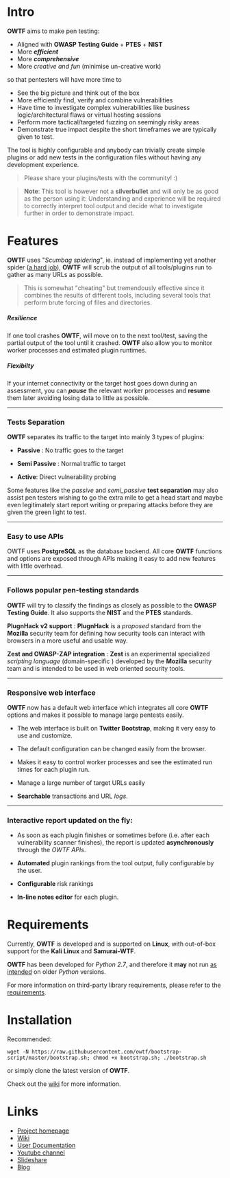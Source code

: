 Intro
===

**OWTF** aims to make pen testing:

- Aligned with **OWASP Testing Guide** + **PTES** + **NIST**
- More ***efficient***
- More ***comprehensive***
- More *creative and fun* (minimise un-creative work)

so that pentesters will have more time to

- See the big picture and think out of the box
- More efficiently find, verify and combine vulnerabilities
- Have time to investigate complex vulnerabilities like business logic/architectural flaws or virtual hosting sessions
- Perform more tactical/targeted fuzzing on seemingly risky areas
- Demonstrate true impact despite the short timeframes we are typically given to test.


The tool is highly configurable and anybody can trivially create simple plugins or add new tests in the configuration files without having any development experience.

> Please share your plugins/tests with the community! :)

> **Note**: This tool is however not a **silverbullet** and will only be as good as the   person using it: Understanding and experience will be required to correctly interpret tool output and decide what to investigate further in order to demonstrate impact.


Features
===

**OWTF** uses "*Scumbag spidering*", ie. instead of implementing yet another spider ([a hard job](http://w3af.org/dont-write-your-own-web-application-security-scanner)), **OWTF** will scrub the output of all tools/plugins run to gather as many URLs as possible.

> This is somewhat "cheating" but tremendously effective since it combines the results of different tools, including several tools that perform brute forcing of files and directories.

##### Resilience

If one tool crashes **OWTF**,  will move on to the next tool/test, saving the partial output of the tool until it crashed. **OWTF** also allow you to monitor worker processes and estimated plugin runtimes.

##### Flexibilty
If your internet connectivity or the target host goes down during an assessment, you can ***pause*** the relevant worker processes and **resume** them later avoiding losing data to little as possible.

----

### Tests Separation

**OWTF** separates its traffic to the target into mainly 3 types of plugins:

- **Passive** : No traffic goes to the target

- **Semi Passive** : Normal traffic to target

- **Active**:  Direct vulnerability probing

Some features like the *passive* and *semi_passive* **test separation** may also assist pen testers wishing to go the extra mile to get a head start and maybe even legitimately start report writing or preparing attacks before they are given the green light to test.

-----

### Easy to use APIs

OWTF uses **PostgreSQL** as the database backend. All core **OWTF** functions and options are exposed through APIs making it easy to add new features with little overhead.

----

### Follows popular pen-testing standards

**OWTF** will try to classify the findings as closely as possible to the **OWASP Testing Guide**. It also supports the **NIST** and the **PTES** standards.

**PlugnHack v2 support** :  **PlugnHack** is a *proposed* standard from the **Mozilla** security team for defining how security tools can interact with browsers in a more useful and usable way.

**Zest and OWASP-ZAP integration** : **Zest** is an experimental specialized *scripting language* (domain-specific ) developed by the **Mozilla** security team and is intended to be used in web oriented security tools.

----
### Responsive web interface

**OWTF** now has a default web interface which integrates all core **OWTF** options and makes it possible to manage large pentests easily.

- The web interface is built on **Twitter Bootstrap**, making it very easy to use and customize.

- The default configuration can be changed easily from the browser.

- Makes it easy to control worker processes and see the estimated run times for each plugin run.

- Manage a large number of target URLs easily

- **Searchable** transactions and URL *logs*.

----
### Interactive report updated on the fly:

- As soon as each plugin finishes or sometimes before (i.e. after each vulnerability scanner finishes), the report is updated **asynchronously** through the *OWTF APIs*.

- **Automated** plugin rankings from the tool output, fully configurable by the user.

-  **Configurable** risk rankings

- **In-line notes  editor** for each plugin.

Requirements
===

Currently, **OWTF** is developed and is supported on **Linux**, with out-of-box support for the **Kali Linux** and **Samurai-WTF**.

**OWTF** has been developed for *Python 2.7*, and therefore it **may** not run <u>as intended</u> on older *Python* versions.

For more information on third-party library requirements, please refer to the [requirements](https://github.com/owtf/owtf/blob/e8270f2b26e6846366dda9b622c694fa9342e1bf/install/owtf.pip).

Installation
===

Recommended:

```
wget -N https://raw.githubusercontent.com/owtf/bootstrap-script/master/bootstrap.sh; chmod +x bootstrap.sh; ./bootstrap.sh
```

or simply clone the latest version of **OWTF**.

Check out the [wiki](https://github.com/owtf/owtf/wiki/OWASP-OWTF-Installation) for more information.

Links
===

- [Project homepage](http://owtf.github.io/)
- [Wiki](https://www.owasp.org/index.php/OWASP_OWTF)
- [User Documentation](http://docs.owtf.org/en/latest/)
- [Youtube channel](https://www.youtube.com/user/owtfproject)
- [Slideshare](http://www.slideshare.net/abrahamaranguren/presentations)
- [Blog](http://blog.7-a.org/search/label/OWTF)
